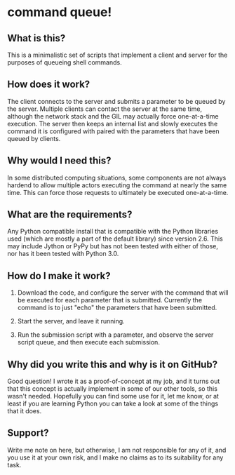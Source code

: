 # command queue!

## What is this?

This is a minimalistic set of scripts that implement a client and server for the purposes of queueing shell commands. 

## How does it work?

The client connects to the server and submits a parameter to be queued by the server. Multiple clients can contact the server at the same time, although the network stack and the GIL may actually force one-at-a-time execution. The server then keeps an internal list and slowly executes the command it is configured with paired with the parameters that have been queued by clients.

## Why would I need this?

In some distributed computing situations, some components are not always hardend to allow multiple actors executing the command at nearly the same time. This can force those requests to ultimately be executed one-at-a-time.

## What are the requirements?

Any Python compatible install that is compatible with the Python libraries used (which are mostly a part of the default library) since version 2.6. This may include Jython or PyPy but has not been tested with either of those, nor has it been tested with Python 3.0.

## How do I make it work?

1. Download the code, and configure the server with the command that will be executed for each parameter that is submitted. Currently the command is to just "echo" the parameters that have been submitted.

2. Start the server, and leave it running.

3. Run the submission script with a parameter, and observe the server script queue, and then execute each submission.

## Why did you write this and why is it on GitHub?

Good question! I wrote it as a proof-of-concept at my job, and it turns out that this concept is actually implement in some of our other tools, so this wasn't needed. Hopefully you can find some use for it, let me know, or at least if you are learning Python you can take a look at some of the things that it does.

## Support?

Write me note on here, but otherwise, I am not responsible for any of it, and you use it at your own risk, and I make no claims as to its suitability for any task.
